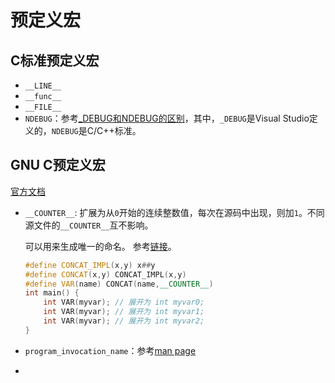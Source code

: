 # 预定义宏

## C标准预定义宏

* `__LINE__`
* `__func__`
* `__FILE__`
* `NDEBUG`：参考[_DEBUG和NDEBUG的区别](https://stackoverflow.com/questions/2290509/debug-vs-ndebug)，其中，`_DEBUG`是Visual Studio定义的，`NDEBUG`是C/C++标准。

## GNU C预定义宏

[官方文档](https://gcc.gnu.org/onlinedocs/cpp/Common-Predefined-Macros.html)


* `__COUNTER__`: 扩展为从`0`开始的连续整数值，每次在源码中出现，则加`1`。不同源文件的`__COUNTER__`互不影响。

  可以用来生成唯一的命名。
  参考[链接](https://stackoverflow.com/questions/652815/has-anyone-ever-had-a-use-for-the-counter-pre-processor-macro)。

  ```cpp
  #define CONCAT_IMPL(x,y) x##y
  #define CONCAT(x,y) CONCAT_IMPL(x,y)
  #define VAR(name) CONCAT(name,__COUNTER__)
  int main() {
      int VAR(myvar); // 展开为 int myvar0;
      int VAR(myvar); // 展开为 int myvar1;
      int VAR(myvar); // 展开为 int myvar2;
  }
  ```

* `program_invocation_name`：参考[man page](https://man7.org/linux/man-pages/man3/program_invocation_name.3.html)
* 